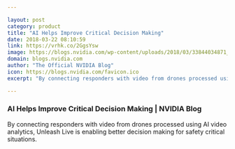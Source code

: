 ```yaml
---

layout: post
category: product
title: "AI Helps Improve Critical Decision Making"
date: 2018-03-22 08:10:59
link: https://vrhk.co/2GgsYsw
image: https://blogs.nvidia.com/wp-content/uploads/2018/03/33844034871_f4aab68021_k.jpg
domain: blogs.nvidia.com
author: "The Official NVIDIA Blog"
icon: https://blogs.nvidia.com/favicon.ico
excerpt: "By connecting responders with video from drones processed using AI video analytics, Unleash Live is enabling better decision making for safety critical situations."

---
```


### AI Helps Improve Critical Decision Making | NVIDIA Blog

By connecting responders with video from drones processed using AI video analytics, Unleash Live is enabling better decision making for safety critical situations.